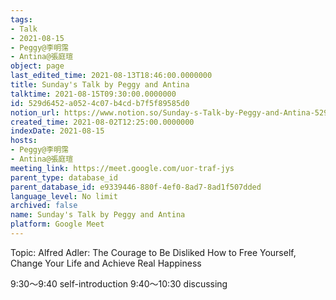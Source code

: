 ```yaml
---
tags:
- Talk
- 2021-08-15
- Peggy@李明霈
- Antina@張庭瑄
object: page
last_edited_time: 2021-08-13T18:46:00.0000000
title: Sunday's Talk by Peggy and Antina
talktime: 2021-08-15T09:30:00.0000000
id: 529d6452-a052-4c07-b4cd-b7f5f89585d0
notion_url: https://www.notion.so/Sunday-s-Talk-by-Peggy-and-Antina-529d6452a0524c07b4cdb7f5f89585d0
created_time: 2021-08-02T12:25:00.0000000
indexDate: 2021-08-15
hosts:
- Peggy@李明霈
- Antina@張庭瑄
meeting_link: https://meet.google.com/uor-traf-jys
parent_type: database_id
parent_database_id: e9339446-880f-4ef0-8ad7-8ad1f507dded
language_level: No limit
archived: false
name: Sunday's Talk by Peggy and Antina
platform: Google Meet
---
```


Topic: Alfred Adler: The Courage to Be Disliked
How to Free Yourself, Change Your Life and Achieve Real Happiness

9:30～9:40 self-introduction
9:40～10:30 discussing


